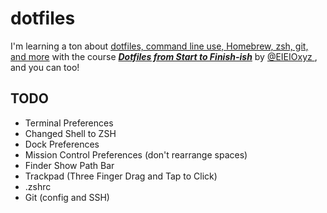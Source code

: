 # dotfiles

I'm learning a ton about [dotfiles, command line use, Homebrew, zsh, git, and more](http://dotfiles.eieio.xyz) with the course [***Dotfiles from Start to Finish-ish***](http://dotfiles.eieio.xyz) by [
@EIEIOxyz
](https://twitter.com/EIEIOxyz/), and you can too!

## TODO
- Terminal Preferences
- Changed Shell to ZSH
- Dock Preferences
- Mission Control Preferences (don't rearrange spaces)
- Finder Show Path Bar
- Trackpad (Three Finger Drag and Tap to Click)
- .zshrc
- Git (config and SSH)

